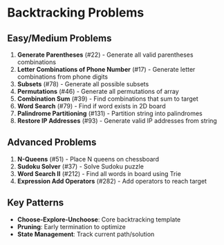 # Backtracking Problems

## Easy/Medium Problems
1. **Generate Parentheses** (#22) - Generate all valid parentheses combinations
2. **Letter Combinations of Phone Number** (#17) - Generate letter combinations from phone digits
3. **Subsets** (#78) - Generate all possible subsets
4. **Permutations** (#46) - Generate all permutations of array
5. **Combination Sum** (#39) - Find combinations that sum to target
6. **Word Search** (#79) - Find if word exists in 2D board
7. **Palindrome Partitioning** (#131) - Partition string into palindromes
8. **Restore IP Addresses** (#93) - Generate valid IP addresses from string

## Advanced Problems
1. **N-Queens** (#51) - Place N queens on chessboard
2. **Sudoku Solver** (#37) - Solve Sudoku puzzle
3. **Word Search II** (#212) - Find all words in board using Trie
4. **Expression Add Operators** (#282) - Add operators to reach target

## Key Patterns
- **Choose-Explore-Unchoose**: Core backtracking template
- **Pruning**: Early termination to optimize
- **State Management**: Track current path/solution